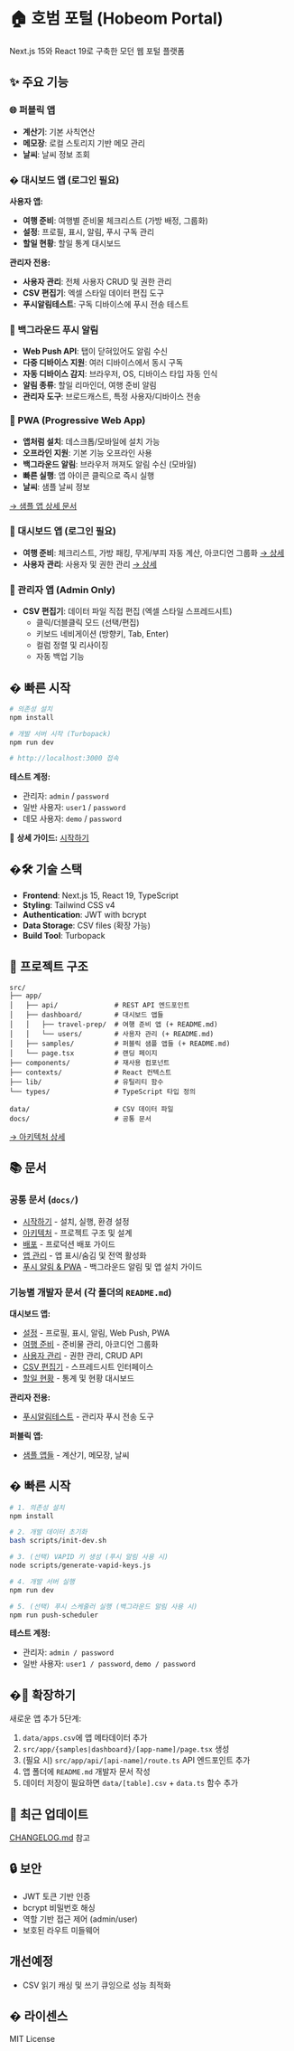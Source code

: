 # 🏠 호범 포털 (Hobeom Portal)

Next.js 15와 React 19로 구축한 모던 웹 포털 플랫폼

## ✨ 주요 기능

### 🌐 퍼블릭 앱

- **계산기**: 기본 사칙연산
- **메모장**: 로컬 스토리지 기반 메모 관리
- **날씨**: 날씨 정보 조회

### � 대시보드 앱 (로그인 필요)

**사용자 앱:**

- **여행 준비**: 여행별 준비물 체크리스트 (가방 배정, 그룹화)
- **설정**: 프로필, 표시, 알림, 푸시 구독 관리
- **할일 현황**: 할일 통계 대시보드

**관리자 전용:**

- **사용자 관리**: 전체 사용자 CRUD 및 권한 관리
- **CSV 편집기**: 엑셀 스타일 데이터 편집 도구
- **푸시알림테스트**: 구독 디바이스에 푸시 전송 테스트

### 🔔 백그라운드 푸시 알림

- **Web Push API**: 탭이 닫혀있어도 알림 수신
- **다중 디바이스 지원**: 여러 디바이스에서 동시 구독
- **자동 디바이스 감지**: 브라우저, OS, 디바이스 타입 자동 인식
- **알림 종류**: 할일 리마인더, 여행 준비 알림
- **관리자 도구**: 브로드캐스트, 특정 사용자/디바이스 전송

### 📱 PWA (Progressive Web App)

- **앱처럼 설치**: 데스크톱/모바일에 설치 가능
- **오프라인 지원**: 기본 기능 오프라인 사용
- **백그라운드 알림**: 브라우저 꺼져도 알림 수신 (모바일)
- **빠른 실행**: 앱 아이콘 클릭으로 즉시 실행
- **날씨**: 샘플 날씨 정보

[→ 샘플 앱 상세 문서](src/app/samples/README.md)

### 🔐 대시보드 앱 (로그인 필요)

- **여행 준비**: 체크리스트, 가방 패킹, 무게/부피 자동 계산, 아코디언 그룹화 [→ 상세](src/app/dashboard/travel-prep/README.md)
- **사용자 관리**: 사용자 및 권한 관리 [→ 상세](src/app/dashboard/users/README.md)

### 👑 관리자 앱 (Admin Only)

- **CSV 편집기**: 데이터 파일 직접 편집 (엑셀 스타일 스프레드시트)
  - 클릭/더블클릭 모드 (선택/편집)
  - 키보드 네비게이션 (방향키, Tab, Enter)
  - 컬럼 정렬 및 리사이징
  - 자동 백업 기능

## � 빠른 시작

```bash
# 의존성 설치
npm install

# 개발 서버 시작 (Turbopack)
npm run dev

# http://localhost:3000 접속
```

**테스트 계정:**

- 관리자: `admin` / `password`
- 일반 사용자: `user1` / `password`
- 데모 사용자: `demo` / `password`

📖 **상세 가이드:** [시작하기](docs/getting-started.md)

## �🛠️ 기술 스택

- **Frontend**: Next.js 15, React 19, TypeScript
- **Styling**: Tailwind CSS v4
- **Authentication**: JWT with bcrypt
- **Data Storage**: CSV files (확장 가능)
- **Build Tool**: Turbopack

## 📁 프로젝트 구조

```
src/
├── app/
│   ├── api/              # REST API 엔드포인트
│   ├── dashboard/        # 대시보드 앱들
│   │   ├── travel-prep/  # 여행 준비 앱 (+ README.md)
│   │   └── users/        # 사용자 관리 (+ README.md)
│   ├── samples/          # 퍼블릭 샘플 앱들 (+ README.md)
│   └── page.tsx          # 랜딩 페이지
├── components/           # 재사용 컴포넌트
├── contexts/             # React 컨텍스트
├── lib/                  # 유틸리티 함수
└── types/                # TypeScript 타입 정의

data/                     # CSV 데이터 파일
docs/                     # 공통 문서
```

[→ 아키텍처 상세](docs/architecture.md)

## 📚 문서

### 공통 문서 (`docs/`)

- [시작하기](docs/getting-started.md) - 설치, 실행, 환경 설정
- [아키텍처](docs/architecture.md) - 프로젝트 구조 및 설계
- [배포](docs/deployment.md) - 프로덕션 배포 가이드
- [앱 관리](docs/app-management.md) - 앱 표시/숨김 및 전역 활성화
- [푸시 알림 & PWA](docs/push-pwa-user-guide.md) - 백그라운드 알림 및 앱 설치 가이드

### 기능별 개발자 문서 (각 폴더의 `README.md`)

**대시보드 앱:**

- [설정](src/app/dashboard/settings/README.md) - 프로필, 표시, 알림, Web Push, PWA
- [여행 준비](src/app/dashboard/travel-prep/README.md) - 준비물 관리, 아코디언 그룹화
- [사용자 관리](src/app/dashboard/users/README.md) - 권한 관리, CRUD API
- [CSV 편집기](src/app/dashboard/csv-editor/README.md) - 스프레드시트 인터페이스
- [할일 현황](src/app/dashboard/daily-tasks/README.md) - 통계 및 현황 대시보드

**관리자 전용:**

- [푸시알림테스트](src/app/dashboard/admin/push-test/README.md) - 관리자 푸시 전송 도구

**퍼블릭 앱:**

- [샘플 앱들](src/app/samples/README.md) - 계산기, 메모장, 날씨

## � 빠른 시작

```bash
# 1. 의존성 설치
npm install

# 2. 개발 데이터 초기화
bash scripts/init-dev.sh

# 3. (선택) VAPID 키 생성 (푸시 알림 사용 시)
node scripts/generate-vapid-keys.js

# 4. 개발 서버 실행
npm run dev

# 5. (선택) 푸시 스케줄러 실행 (백그라운드 알림 사용 시)
npm run push-scheduler
```

**테스트 계정:**

- 관리자: `admin / password`
- 일반 사용자: `user1 / password`, `demo / password`

## �🔧 확장하기

새로운 앱 추가 5단계:

1. `data/apps.csv`에 앱 메타데이터 추가
2. `src/app/{samples|dashboard}/[app-name]/page.tsx` 생성
3. (필요 시) `src/app/api/[api-name]/route.ts` API 엔드포인트 추가
4. 앱 폴더에 `README.md` 개발자 문서 작성
5. 데이터 저장이 필요하면 `data/[table].csv` + `data.ts` 함수 추가

## 📝 최근 업데이트

[CHANGELOG.md](CHANGELOG.md) 참고

## 🔒 보안

- JWT 토큰 기반 인증
- bcrypt 비밀번호 해싱
- 역할 기반 접근 제어 (admin/user)
- 보호된 라우트 미들웨어

## 개선예정

- CSV 읽기 캐싱 및 쓰기 큐잉으로 성능 최적화

## � 라이센스

MIT License
